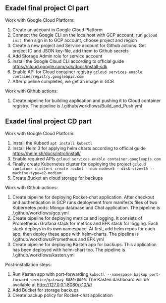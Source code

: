 ## Exadel final project CI part

Work with Google Cloud Platform:
1. Create an account in Google Cloud Platform
2. Connect the Google CLI on the localhost with GCP account, run `gcloud init`, then sign in to GCP account, choose project and region
3. Create a new project and Service account for Github actions. Get project ID and JSON key-file, add them to Github secrets
4. Add Storage Admin role for service account 
5. Install the Google Cloud CLI according to official guide https://cloud.google.com/sdk/docs/install-sdk
6. Enable API for Cloud container registry `gcloud services enable containerregistry.googleapis.com`
7. After pipeline completes, we get an image in GCR

Work with Github actions:
1. Create pipeline for building application and pushing it to Cloud container registry. The pipeline is /.github/workflows/Build_and_Push.yml

## Exadel final project CD part

Work with Google Cloud Platform:
1. Install the Kubectl `apt install kubectl`
2. Install Helm 3 for applying helm charts according to official guide https://helm.sh/docs/intro/install/
3. Enable required APIs `gcloud services enable container.googleapis.com`
4. Finally create Kubernetes cluster for deploying the project
`gcloud container clusters create rocket --num-nodes=5 --disk-size=15 --machine-type=e2-medium`
5. Create Bucket an cloud storage for backups

Work with Github actions:
1. Create pipeline for deploying Rocket-chat application. After checkout and authentication in GCP runs deployment from manifests files of two Kubernetes pods: Mongo database and Chat application. The pipeline is /.github/workflows/gcp.yml
2. Create pipeline for deploying metrics and logging. It consists of Prometheus+Grafana stack for metrics and EFK stack for logging. Each stack deploys in its own namespace. At first, add helm repos for each app, then deploy these apps with helm-charts. The pipeline is /.github/workflows/Prometheus and EFK.yml
3. Create pipeline for deploying Kasten app for backups. This application has been deployed with helm-chart too. The pipeline is /.github/workflows/kasten.yml

Post-installation steps:
1. Run Kasten app with port-forwarding `kubectl --namespace backup port-forward service/gateway 8080:8000`. The Kasten dashboard will be available at http://127.0.0.1:8080/k10/#/ 
2. Add Bucket for storage backups
3. Create backup policy for Rocket-chat application
